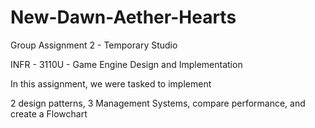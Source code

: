 # New-Dawn-Aether-Hearts


Group Assignment 2 - Temporary Studio

INFR - 3110U - Game Engine Design and Implementation

In this assignment, we were tasked to implement 

2 design patterns, 3 Management Systems, compare performance, and create a Flowchart
